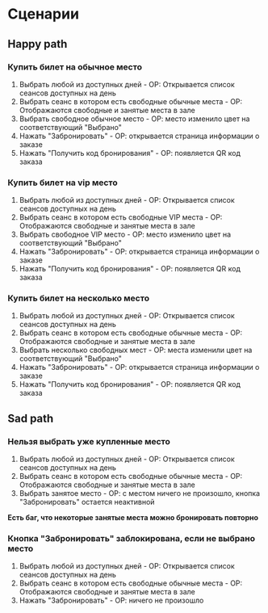 # Сценарии

## Happy path

### Купить билет на обычное место
1. Выбрать любой из доступных дней - ОР: Открывается список сеансов доступных на день
2. Выбрать сеанс в котором есть свободные обычные места - ОР: Отображаются свободные и занятые места в зале
3. Выбрать свободное обычное место - ОР: место изменило цвет на соответствующий "Выбрано"
4. Нажать "Забронировать" - ОР: открывается страница информации о заказе
5. Нажать "Получить код бронирования" - ОР: появляется QR код заказа

### Купить билет на vip место
1. Выбрать любой из доступных дней - ОР: Открывается список сеансов доступных на день
2. Выбрать сеанс в котором есть свободные VIP места - ОР: Отображаются свободные и занятые места в зале
3. Выбрать свободное VIP место - ОР: место изменило цвет на соответствующий "Выбрано"
4. Нажать "Забронировать" - ОР: открывается страница информации о заказе
5. Нажать "Получить код бронирования" - ОР: появляется QR код заказа

### Купить билет на несколько место
1. Выбрать любой из доступных дней - ОР: Открывается список сеансов доступных на день
2. Выбрать сеанс в котором есть свободные обычные места - ОР: Отображаются свободные и занятые места в зале
3. Выбрать несколько свободных мест - ОР: места изменили цвет на соответствующий "Выбрано"
4. Нажать "Забронировать" - ОР: открывается страница информации о заказе
5. Нажать "Получить код бронирования" - ОР: появляется QR код заказа

## Sad path

### Нельзя выбрать уже купленные место
1. Выбрать любой из доступных дней - ОР: Открывается список сеансов доступных на день
2. Выбрать сеанс в котором есть свободные обычные места - ОР: Отображаются свободные и занятые места в зале
3. Выбрать занятое место - ОР: с местом ничего не произошло, кнопка "Забронировать" остается неактивной

**Есть баг, что некоторые занятые места можно бронировать повторно**

### Кнопка "Забронировать" заблокирована, если не выбрано место
1. Выбрать любой из доступных дней - ОР: Открывается список сеансов доступных на день
2. Выбрать сеанс в котором есть свободные обычные места - ОР: Отображаются свободные и занятые места в зале
3. Нажать "Забронировать" - ОР: ничего не произошло